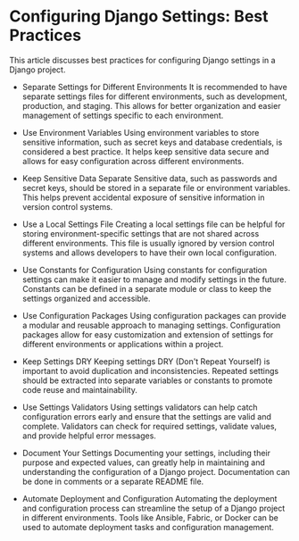 # Configuring Django Settings: Best Practices

This article discusses best practices for configuring Django settings in a Django project.

- Separate Settings for Different Environments
  It is recommended to have separate settings files for different environments, such as development, production, and staging. This allows for better organization and easier management of settings specific to each environment.

- Use Environment Variables
  Using environment variables to store sensitive information, such as secret keys and database credentials, is considered a best practice. It helps keep sensitive data secure and allows for easy configuration across different environments.

- Keep Sensitive Data Separate
  Sensitive data, such as passwords and secret keys, should be stored in a separate file or environment variables. This helps prevent accidental exposure of sensitive information in version control systems.

- Use a Local Settings File
  Creating a local settings file can be helpful for storing environment-specific settings that are not shared across different environments. This file is usually ignored by version control systems and allows developers to have their own local configuration.

- Use Constants for Configuration
  Using constants for configuration settings can make it easier to manage and modify settings in the future. Constants can be defined in a separate module or class to keep the settings organized and accessible.

- Use Configuration Packages
  Using configuration packages can provide a modular and reusable approach to managing settings. Configuration packages allow for easy customization and extension of settings for different environments or applications within a project.

- Keep Settings DRY
  Keeping settings DRY (Don't Repeat Yourself) is important to avoid duplication and inconsistencies. Repeated settings should be extracted into separate variables or constants to promote code reuse and maintainability.

- Use Settings Validators
  Using settings validators can help catch configuration errors early and ensure that the settings are valid and complete. Validators can check for required settings, validate values, and provide helpful error messages.

- Document Your Settings
  Documenting your settings, including their purpose and expected values, can greatly help in maintaining and understanding the configuration of a Django project. Documentation can be done in comments or a separate README file.

- Automate Deployment and Configuration
  Automating the deployment and configuration process can streamline the setup of a Django project in different environments. Tools like Ansible, Fabric, or Docker can be used to automate deployment tasks and configuration management.
